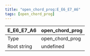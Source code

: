 ```yaml
---
title: "open_chord_prog:E_E6_E7_A6"
tags: [open_chord_prog]
---
```


|E_E6_E7_A6|open_chord_prog|
|---|---|
|Type|open_chord_prog|
|Root string|undefined|

